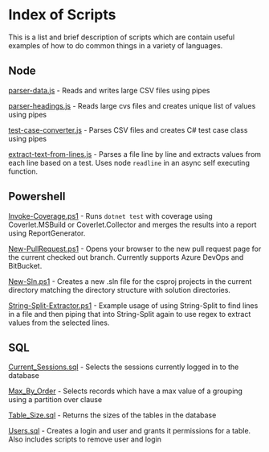 # Index of Scripts
This is a list and brief description of scripts which are contain useful examples of how to do common things in a variety of languages. 

## Node

[parser-data.js](Node/parser-data.js) - Reads and writes large CSV files using pipes

[parser-headings.js](Node/parser-headings.js) - Reads large cvs files and creates unique list of values using pipes

[test-case-converter.js](Node/test-case-convert.js) - Parses CSV files and creates C# test case class using pipes

[extract-text-from-lines.js](Node/extract-text-from-lines.js) - Parses a file line by line and extracts values from each line based on a test. Uses node `readline` in an async self executing function.

## Powershell

[Invoke-Coverage.ps1](Powershell/Invoke-Coverage.ps1) - Runs `dotnet test` with coverage using Coverlet.MSBuild or Coverlet.Collector and merges the results into a report using ReportGenerator.

[New-PullRequest.ps1](Powershell/New-PullRequest.ps1) - Opens your browser to the new pull request page for the current checked out branch. Currently supports Azure DevOps and BitBucket.

[New-Sln.ps1](Powershell/New-Sln.ps1) - Creates a new .sln file for the csproj projects in the current directory matching the directory structure with solution directories.

[String-Split-Extractor.ps1](Powershell/String-Split-Extractor.ps1) - Example usage of using String-Split to find lines in a file and then piping that into String-Split again to use regex to extract values from the selected lines.

## SQL

[Current_Sessions.sql](SQL/Current_Sessions.sql) - Selects the sessions currently logged in to the database

[Max_By_Order](SQL/Max_By_Order.sql) - Selects records which have a max value of a grouping using a partition over clause

[Table_Size.sql](SQL/Table_Size.sql) - Returns the sizes of the tables in the database

[Users.sql](SQL/Users.sql) - Creates a login and user and grants it permissions for a table. Also includes scripts to remove user and login
